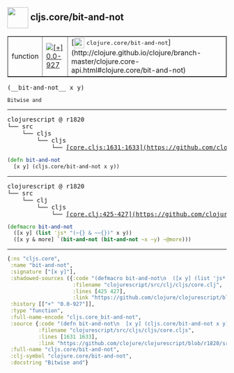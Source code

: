 ## <img width="48px" valign="middle" src="http://i.imgur.com/Hi20huC.png"> cljs.core/bit-and-not

 <table border="1">
<tr>
<td>function</td>
<td><a href="https://github.com/cljsinfo/api-refs/tree/0.0-927"><img valign="middle" alt="[+] 0.0-927" src="https://img.shields.io/badge/+-0.0--927-lightgrey.svg"></a> </td>
<td>
[<img height="24px" valign="middle" src="http://i.imgur.com/1GjPKvB.png"> <samp>clojure.core/bit-and-not</samp>](http://clojure.github.io/clojure/branch-master/clojure.core-api.html#clojure.core/bit-and-not)
</td>
</tr>
</table>

 <samp>
(__bit-and-not__ x y)<br>
</samp>

```
Bitwise and
```

---

 <pre>
clojurescript @ r1820
└── src
    └── cljs
        └── cljs
            └── <ins>[core.cljs:1631-1633](https://github.com/clojure/clojurescript/blob/r1820/src/cljs/cljs/core.cljs#L1631-L1633)</ins>
</pre>

```clj
(defn bit-and-not
  [x y] (cljs.core/bit-and-not x y))
```


---

 <pre>
clojurescript @ r1820
└── src
    └── clj
        └── cljs
            └── <ins>[core.clj:425-427](https://github.com/clojure/clojurescript/blob/r1820/src/clj/cljs/core.clj#L425-L427)</ins>
</pre>

```clj
(defmacro bit-and-not
  ([x y] (list 'js* "(~{} & ~~{})" x y))
  ([x y & more] `(bit-and-not (bit-and-not ~x ~y) ~@more)))
```

---

```clj
{:ns "cljs.core",
 :name "bit-and-not",
 :signature ["[x y]"],
 :shadowed-sources ({:code "(defmacro bit-and-not\n  ([x y] (list 'js* \"(~{} & ~~{})\" x y))\n  ([x y & more] `(bit-and-not (bit-and-not ~x ~y) ~@more)))",
                     :filename "clojurescript/src/clj/cljs/core.clj",
                     :lines [425 427],
                     :link "https://github.com/clojure/clojurescript/blob/r1820/src/clj/cljs/core.clj#L425-L427"}),
 :history [["+" "0.0-927"]],
 :type "function",
 :full-name-encode "cljs.core_bit-and-not",
 :source {:code "(defn bit-and-not\n  [x y] (cljs.core/bit-and-not x y))",
          :filename "clojurescript/src/cljs/cljs/core.cljs",
          :lines [1631 1633],
          :link "https://github.com/clojure/clojurescript/blob/r1820/src/cljs/cljs/core.cljs#L1631-L1633"},
 :full-name "cljs.core/bit-and-not",
 :clj-symbol "clojure.core/bit-and-not",
 :docstring "Bitwise and"}

```
